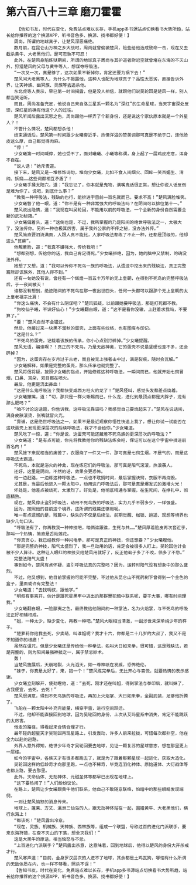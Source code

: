 # 第六百八十三章 磨刀霍霍
        【告知书友，时代在变化，免费站点难以长存，手机app多书源站点切换看书大势所趋，站长给你推荐的这个换源APP，听书音色多、换源、找书都好使！】
       周尚，所谓的地球真子，让楚风深恶痛绝。
       数月前，在昆仑山万神之乡大战时，周尚就曾偷袭楚风，险些给他造成致命一击，现在又去截杀黄牛、大老黑他们，是可忍孰不可忍！
       此外，在楚风身陷炼狱期间，所谓的地球真子周尚与其护道者尉迟空就曾堵在东海的不灭山外，狩猎楚风的父母与黄牛等人，想谋夺呼吸法。
       “一次又一次，真是够了，这次如果不斩掉你，肯定还要为祸下去！”
       楚风问大老黑等人，为什么不揭露他，这种人也配为地球真子？品性太恶劣，直接告诉外界，让天神族、幽冥族、灵族等去追杀他。
       东北虎等人表示，早已第一时间揭露，但是没人相信，就跟他们说吴轮回是楚风一样，别人都当笑话听。
       而且，周尚准备充足，他说自己来自洛兰星系一颗名为“深红”的生命星球，当天宇宙深处反馈，深红星的确有他这个人的过往。
       楚风听闻后露出沉思之色，周尚跟他一样弄了个新身份，还是说这个家伙原本就是一个外星人？！
       不管什么情况，楚风都想杀他！
       结束通话后，楚风第一时间跟少女曦套近乎，热情洋溢的赞美词那可真是不绝于口，连他脸皮这么厚，自己都觉得肉麻。
       “停！”
       少女曦第一时间喊停，她也受不了，面对曦曦、小曦等称谓，身上起了一层鸡皮疙瘩，浑身不自在。
       “说人话！”她斥责道。
       接下来，楚风又是一堆修饰词句，堆向少女曦，比如不食人间烟火、回眸一笑百媚生、清纯、妖娆……这些词都相互矛盾了！
       少女曦手揉太阳穴，道：“我忘记了，你本就是鬼物，满嘴鬼话很正常，想让你说人话反倒是难为你了。说吧，到底什么事？”
       “教我一种呼吸法，残缺的也行，能排进宇宙前一百名就而已，要求不高！”楚风满脸堆笑。
       少女曦瞥了他一眼，道：“你不是有一种非常强大的呼吸法吗？在阴间可以排位第十一。”
       楚风说出隐情，道：“我现在叫吴轮回，不能用以前的呼吸法，一个全新的身份自然需要全新的武功秘籍。”
       少女曦偏着头，道：“这倒也是，不过，我所掌握的乃是阳间的绝世呼吸法之一，太强大了，没法传你。另外一种也极其厉害，属于我外公家的不传之秘，没办法外传。”
       楚风简直要泪流满面，人跟人真不能比，人家呼吸法都练了不止一种，还都是顶级的，他却这么“贫瘠”。
       他觍着脸，道：“我真不嫌强大，传给我吧！”
       “想都别想，传给你的话，我自己肯定得死。”少女曦拒绝，因为，她的脑中又禁制，的确没法外传。
       她想了又想，道：“我可以传你不死鸟一族的呼吸法，从遗迹中挖出来的残缺法，真正完整篇除却该族外，其他人得不到。”
       还有一句她没有说，曾经有一个辉煌一百五十万年的无上皇朝，在得到不死鸟的完整呼吸法后，于一夜间被灭！
       谁都没有想到，绝迹阳间的不死鸟在那一夜出世四头，任何一头都可以跟那个无上皇朝的太上皇老祖宗比肩！
       “你这么痛快，不会有什么阴谋吧？”楚风狐疑，以前跟她要呼吸法，那是打死都不教。
       “狗咬仙子曦，不识好仙心！”少女曦翻白眼，道：“这不是看你没辙，上赶着求我吗，不要算了。”
       “要！”楚风自然不会错过。
       然后，他接过来一块黑不溜秋的蛋壳，上面有些纹络，也有图痕与印记。
       “这是什么？”
       “不死鸟的蛋壳，记载着该族的传承，你小心点别打碎掉。”少女曦提醒。
       楚风无语，骗谁啊？！真正的不死鸟，乃是无敌神禽，它的蛋壳不说最坚硬也差不多，还会碎掉？
       “因为，这蛋壳存在岁月过于古老，而且被无上强者击中过，满是裂痕，随时会瓦解。”
       少女曦解释，如果是完整的蛋壳，那么传承也就完整了。
       楚风将信将疑，按照少女曦的指点，开始修炼这种呼吸法，一瞬间而已，他就开始七窍冒烟，口鼻、耳朵，双目都在喷火。
       最后，他更是流出鼻血！
       “这是什么鬼呼吸法？我都快变成西方吐火的龙了！”楚风怪叫，感觉头发都差点烧着。
       少女曦撇嘴，道：“切，那只是一群火蜥蜴而已，什么龙，进化到最顶点都是大胖子，龙有那么肥吗？”
       “咱不讨论这话题，你告诉我，这呼吸法靠谱吗？我感觉自己要烧起来了。”楚风在说话间，满身皮肤滚烫，张嘴就冒火光。
       “靠谱，这是绝世呼吸法之一，如果不是最近观察你悟性快追上我了，想让你试一试能否在这块蛋壳上发现更深层次的后续呼吸法，我才不会给你。”少女曦道。
       楚风吃了一惊，道：“你是说，这蛋壳可能还藏着不死鸟族的更深层次的呼吸法？”
       少女曦道：“是有点可能，你先将我教给你的残缺法练会吧，保证可以在这个宇宙中排进前百名内！”
       楚风接下来就相当的痛苦了，衣服烧了一件又一件，那可真是七窍生烟，不是气的，而是这呼吸法太霸道。
       不死鸟，本就是浴火的神禽，现在练它们的呼吸法，那可真是阳气滚滚，热浪袭人。
       还好，这里是阴间，不然的话，效果会更恐怖。
       他一边赶路，一边练这种呼吸法，一点也不耽搁时间，最后掌握诀窍，衣服不再烧毁。
       尤其是，当最后他进入一颗太阳中，动用这门呼吸法后，那可是真是爆发式的激增火光！
       坏处是，他差点被烧死，太激烈了。好处是，他彻底精通与掌握，在生死间，在挣扎中，彻底精熟。
       现在，楚风停止盗引呼吸法，动用不死鸟族的呼吸法，实力几乎不弱多少，一样强盛。
       因为，按照他的目前这个境界，这所谓的残篇还够用呢。
       唯一有点遗憾的是，残篇中，缺失的不仅是后续法，前期觉醒、枷锁、逍遥、观想等境界也缺少几句口诀。
       “呼吸法有了，你再教我一种神技吧，咱俩谁跟谁，生死与共……”楚风厚着脸皮再次套近乎，那叫一个热情，简直是舌灿莲花。
       “你真贪心，我已经教你一种闪电拳，那可是真正的神技，你还想要？”少女曦瞪他。
       “那是完整的神技，阳气太盛烈了，我一旦动用的话，肯定会被很多人盯上，吴轮回估计会被不少人算计。这种让人眼红的神技交给楚风用就好了，反正他虱子多了不咬，债多了不愁。”
       完整法阳气太盛！
       事到如今，楚风有点怀疑，盗引呼吸法真的完整吗？因为，运转时阳气没有想象中的那么盛烈。
       不过，他又想到，他目前掌握的可能不完整，不过他从昆仑山不死药树下曾得到一个金色的盒子，里面或许有完整法！
       少女曦道：“去找明叔，跟他学。”
       “明叔有事离开，估计是跟死星黑牢中逃出的那群罪犯暗中联系呢，要干大事，哪有时间理我。”
       少女曦翻白眼，一脸鄙夷之色，最终教给他阳间的一种掌法，名为火焰掌，与不死鸟的呼吸法正好相辅相成。
       “姐，一种太少，缺少变化，再教一种吧。”楚风大眼相当清澈，一副涉世未深单纯少年的样子。
       “楚萝莉你给我去死，少卖萌，叫谁姐呢？我才十六，你都是二十几岁的大叔了，我又不是不知道你的根底！”
       虽然在诅咒，但是少女曦还是传给他一种拳法，名叫大日如来拳，很可惜，这是残缺法，若是完整的，则为阳间最强神技之一，属于禁忌妙术。
       轰！
       当楚风施展后，天崩地裂，火光滔天，如一尊神祇在发威，恐怖绝伦。
       “妹子，你真是太好了，来，抱一个！”楚风练完拳后，无比开心与喜悦，就要热情的表示感谢。
       少女曦立刻躲开，使劲瞪他，道：“去死，刚才还在叫姐，得到掌法与拳印后，就叫妹了，占我便宜，去死，去死！”
       楚风很满意，得到不死鸟族的呼吸法，再加上火焰掌、大日如来拳，全副武装，足够他折腾了。
       飞船在一颗太阳中补充完能量，横穿宇宙，进行空间跃迁。
       不过，他却不能直接回到地球，因为吴轮回的身份，上次从艾玛星系中消失，肯定不能跳跃的太厉害。
       他走的路径，得看起来合情合理才行。
       最年轻的超星天才吴轮回再现星路上，引发轰动，许多人前来拉拢，可惜每次都扑空，他在全力以赴的赶路。
       外界人意外得知，绝世少年奇才吴轮回要去地球，见证一颗复苏的星球意志，想在那里更上一层楼。
       如今的宇宙中，各族天才有很多都跑去了，就是为了跟着那颗星球一起进化，获取大造化。
       吴轮回这样的低龄奇才向那里跑，一点也不稀奇，毕竟连羽化神体、原始道体、大衍战体等也都上路，要去那里。
       此外，天命仙体、无劫神体、元磁圣体等都早已出现在地球上。
       “这下要热闹了！”人们纷纷议论。
       在路上，楚风让少女曦跟黄牛他们联系，他自己不敢随意联络，怕暗中的那些眼睛发现端倪。
       一则让楚风恼怒的消息传来。
       地球上，蓬莱、方丈、瀛洲三仙岛的人，跟无劫神体站在一起，围猎黄牛、大老黑他们，横行东海上！
       “都该死！”楚风露出冷意。
       “现在，灵族、机械族、天神族、西林族等，组成一个联盟，号称过百的进化门派联手，要来东海狩猎，在查不灭山的下落，想全灭我们！”
       这是大黑牛的原话，相当恼怒与不忿。
       “上百进化门派联手？”楚风露出杀意，这意味着，回到地球后，他得以楚风的身份大开杀戒才行。
       楚风寒声道：“目前，金身罗汉层次的人进不了地球，其余都是土鸡瓦狗，哪怕有什么所谓的无敌体质在内，也一样不够看，照杀不误！”
       【告知书友，时代在变化，免费站点难以长存，手机app多书源站点切换看书大势所趋，站长给你推荐的这个换源APP，听书音色多、换源、找书都好使！】